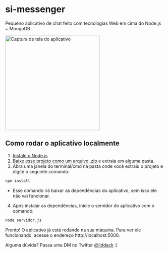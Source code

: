 # si-messenger
Pequeno aplicativo de chat feito com tecnologias Web em cima do Node.js + MongoDB.

<img alt="Captura de tela do aplicativo" src="https://i.imgur.com/qdqNkcb.png=20x" width="300px">

## Como rodar o aplicativo localmente

1. [Instale o Node.js](https://nodejs.org/en/download/current/).
2. [Baixe esse projeto como um arquivo .zip](https://github.com/liddack/si-messenger/archive/master.zip) e extraia em alguma pasta.
3. Abra uma janela do terminal/cmd na pasta onde você extraiu o projeto e digite o seguinte comando:
```sh
npm install
```
* Esse comando irá baixar as dependências do aplicativo, sem isso ele não vai funcionar.

4. Após instalar as dependências, inicie o servidor do aplicativo com o comando:
```sh
node servidor.js
```

Pronto! O aplicativo já está rodando na sua máquina. Para ver ele funcionando, acesse o endereço http://localhost:5000.

Alguma dúvida? Passa uma DM no Twitter [@liddack](http://twitter.com/liddack) :)
